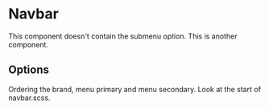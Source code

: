 # Navbar

This component doesn't contain the submenu option. This is another component.

## Options

Ordering the brand, menu primary and menu secondary. Look at the start of navbar.scss.
